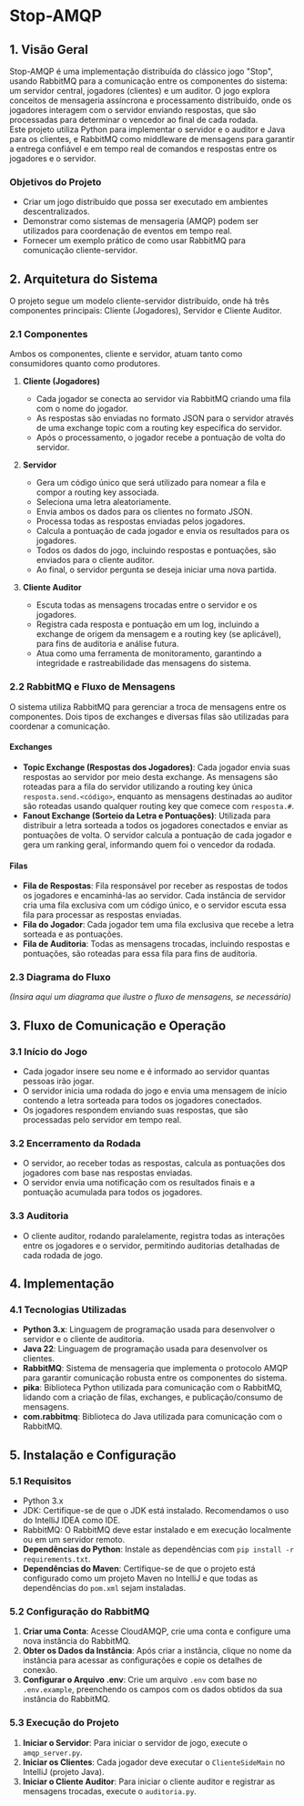 # Stop-AMQP

## 1. Visão Geral
Stop-AMQP é uma implementação distribuída do clássico jogo "Stop", usando RabbitMQ para a comunicação entre os componentes do sistema: um servidor central, jogadores (clientes) e um auditor. O jogo explora conceitos de mensageria assíncrona e processamento distribuído, onde os jogadores interagem com o servidor enviando respostas, que são processadas para determinar o vencedor ao final de cada rodada.  
Este projeto utiliza Python para implementar o servidor e o auditor e Java para os clientes, e RabbitMQ como middleware de mensagens para garantir a entrega confiável e em tempo real de comandos e respostas entre os jogadores e o servidor.

### Objetivos do Projeto
- Criar um jogo distribuído que possa ser executado em ambientes descentralizados.
- Demonstrar como sistemas de mensageria (AMQP) podem ser utilizados para coordenação de eventos em tempo real.
- Fornecer um exemplo prático de como usar RabbitMQ para comunicação cliente-servidor.

## 2. Arquitetura do Sistema
O projeto segue um modelo cliente-servidor distribuído, onde há três componentes principais: Cliente (Jogadores), Servidor e Cliente Auditor.

### 2.1 Componentes
Ambos os componentes, cliente e servidor, atuam tanto como consumidores quanto como produtores.

1. **Cliente (Jogadores)**
   - Cada jogador se conecta ao servidor via RabbitMQ criando uma fila com o nome do jogador.
   - As respostas são enviadas no formato JSON para o servidor através de uma exchange topic com a routing key específica do servidor.
   - Após o processamento, o jogador recebe a pontuação de volta do servidor.

2. **Servidor**
   - Gera um código único que será utilizado para nomear a fila e compor a routing key associada.
   - Seleciona uma letra aleatoriamente.
   - Envia ambos os dados para os clientes no formato JSON.
   - Processa todas as respostas enviadas pelos jogadores.
   - Calcula a pontuação de cada jogador e envia os resultados para os jogadores.
   - Todos os dados do jogo, incluindo respostas e pontuações, são enviados para o cliente auditor.
   - Ao final, o servidor pergunta se deseja iniciar uma nova partida.

3. **Cliente Auditor**
   - Escuta todas as mensagens trocadas entre o servidor e os jogadores.
   - Registra cada resposta e pontuação em um log, incluindo a exchange de origem da mensagem e a routing key (se aplicável), para fins de auditoria e análise futura.
   - Atua como uma ferramenta de monitoramento, garantindo a integridade e rastreabilidade das mensagens do sistema.

### 2.2 RabbitMQ e Fluxo de Mensagens
O sistema utiliza RabbitMQ para gerenciar a troca de mensagens entre os componentes. Dois tipos de exchanges e diversas filas são utilizadas para coordenar a comunicação.

#### Exchanges
- **Topic Exchange (Respostas dos Jogadores)**: Cada jogador envia suas respostas ao servidor por meio desta exchange. As mensagens são roteadas para a fila do servidor utilizando a routing key única `resposta.send.<código>`, enquanto as mensagens destinadas ao auditor são roteadas usando qualquer routing key que comece com `resposta.#`.
- **Fanout Exchange (Sorteio da Letra e Pontuações)**: Utilizada para distribuir a letra sorteada a todos os jogadores conectados e enviar as pontuações de volta. O servidor calcula a pontuação de cada jogador e gera um ranking geral, informando quem foi o vencedor da rodada.

#### Filas
- **Fila de Respostas**: Fila responsável por receber as respostas de todos os jogadores e encaminhá-las ao servidor. Cada instância de servidor cria uma fila exclusiva com um código único, e o servidor escuta essa fila para processar as respostas enviadas.
- **Fila do Jogador**: Cada jogador tem uma fila exclusiva que recebe a letra sorteada e as pontuações.
- **Fila de Auditoria**: Todas as mensagens trocadas, incluindo respostas e pontuações, são roteadas para essa fila para fins de auditoria.

### 2.3 Diagrama do Fluxo
_(Insira aqui um diagrama que ilustre o fluxo de mensagens, se necessário)_

## 3. Fluxo de Comunicação e Operação

### 3.1 Início do Jogo
- Cada jogador insere seu nome e é informado ao servidor quantas pessoas irão jogar.
- O servidor inicia uma rodada do jogo e envia uma mensagem de início contendo a letra sorteada para todos os jogadores conectados.
- Os jogadores respondem enviando suas respostas, que são processadas pelo servidor em tempo real.

### 3.2 Encerramento da Rodada
- O servidor, ao receber todas as respostas, calcula as pontuações dos jogadores com base nas respostas enviadas.
- O servidor envia uma notificação com os resultados finais e a pontuação acumulada para todos os jogadores.

### 3.3 Auditoria
- O cliente auditor, rodando paralelamente, registra todas as interações entre os jogadores e o servidor, permitindo auditorias detalhadas de cada rodada de jogo.

## 4. Implementação

### 4.1 Tecnologias Utilizadas
- **Python 3.x**: Linguagem de programação usada para desenvolver o servidor e o cliente de auditoria.
- **Java 22**: Linguagem de programação usada para desenvolver os clientes.
- **RabbitMQ**: Sistema de mensageria que implementa o protocolo AMQP para garantir comunicação robusta entre os componentes do sistema.
- **pika**: Biblioteca Python utilizada para comunicação com o RabbitMQ, lidando com a criação de filas, exchanges, e publicação/consumo de mensagens.
- **com.rabbitmq**: Biblioteca do Java utilizada para comunicação com o RabbitMQ.

## 5. Instalação e Configuração

### 5.1 Requisitos
- Python 3.x
- JDK: Certifique-se de que o JDK está instalado. Recomendamos o uso do IntelliJ IDEA como IDE.
- RabbitMQ: O RabbitMQ deve estar instalado e em execução localmente ou em um servidor remoto.
- **Dependências do Python**: Instale as dependências com `pip install -r requirements.txt`.
- **Dependências do Maven**: Certifique-se de que o projeto está configurado como um projeto Maven no IntelliJ e que todas as dependências do `pom.xml` sejam instaladas.

### 5.2 Configuração do RabbitMQ
1. **Criar uma Conta**: Acesse CloudAMQP, crie uma conta e configure uma nova instância do RabbitMQ.
2. **Obter os Dados da Instância**: Após criar a instância, clique no nome da instância para acessar as configurações e copie os detalhes de conexão.
3. **Configurar o Arquivo .env**: Crie um arquivo `.env` com base no `.env.example`, preenchendo os campos com os dados obtidos da sua instância do RabbitMQ.

### 5.3 Execução do Projeto
1. **Iniciar o Servidor**: Para iniciar o servidor de jogo, execute o `amqp_server.py`.
2. **Iniciar os Clientes**: Cada jogador deve executar o `ClienteSideMain` no IntelliJ (projeto Java).
3. **Iniciar o Cliente Auditor**: Para iniciar o cliente auditor e registrar as mensagens trocadas, execute o `auditoria.py`.
